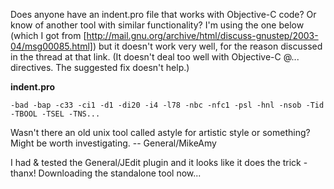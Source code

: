 Does anyone have an indent.pro file that works with Objective-C code? Or know of another tool with similar functionality? I'm using the one below (which I got from [http://mail.gnu.org/archive/html/discuss-gnustep/2003-04/msg00085.html]) but it doesn't work very well, for the reason discussed in the thread at that link. (It doesn't deal too well with Objective-C @... directives. The suggested fix doesn't help.)

**indent.pro**

    -bad -bap -c33 -ci1 -d1 -di20 -i4 -l78 -nbc -nfc1 -psl -hnl -nsob -Tid -TBOOL -TSEL -TNS...

Wasn't there an old unix tool called astyle for artistic style or something? Might be worth investigating. -- General/MikeAmy 

I had & tested the General/JEdit plugin and it looks like it does the trick - thanx! Downloading the standalone tool now...